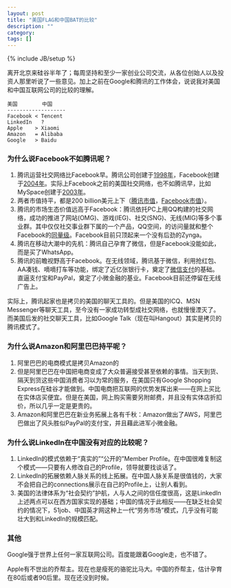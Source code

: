 ```yaml
---
layout: post
title: "美国FLAG和中国BAT的比较"
description: ""
category:
tags: []
---
```

{% include JB/setup %}

离开北京来硅谷半年了；每周坚持和至少一家创业公司交流，从各位创始人以及投资人那里听说了一些意见。加上之前在Google和腾讯的工作体会，说说我对美国和中国互联网公司的比较的理解。


    美国        中国
    -------------------
    Facebook < Tencent
    LinkedIn   ?
    Apple    > Xiaomi
    Amazon   = Alibaba
    Google   > Baidu

### 为什么说Facebook不如腾讯呢？

1. 腾讯运营社交网络比Facebook早。腾讯公司创建于[1998年](http://en.wikipedia.org/wiki/Tencent)，Facebook创建于[2004年](http://en.wikipedia.org/wiki/Facebook)。实际上Facebook之前的美国社交网络，也不如腾讯早，比如MySpace创建于[2003年](http://en.wikipedia.org/wiki/Myspace)。
2. 两者市值持平，都是200 billion美元上下（[腾讯市值](https://www.google.com/search?q=tencent+market+cap&oq=tencent+mar&aqs=chrome.0.69i59j69i57j0l4.3478j0j4&sourceid=chrome&es_sm=119&ie=UTF-8)，[Facebook市值](https://www.google.com/search?q=facebook+market+cap&oq=facebook+market+cap&aqs=chrome..69i57j0l5.5069j0j9&sourceid=chrome&es_sm=119&ie=UTF-8)）。
3. 腾讯的市场生态价值远高于Facebook：腾讯依托PC上用QQ构建的社交网络，成功的推进了网站(OMG)、游戏(IEG)、社交(SNG)、无线(MIG)等多个事业群。其中仅仅社交事业群下属的一个产品，QQ空间，的访问量就和整个Facebook的[同量级](http://www.digitalstrategyconsulting.com/intelligence/2013/10/top_24_social_networks_worldwide_facebook_youtube_and_qzone_lead_the_way.php)。Facebook目前只顶起来一个没有后劲的Zynga。
4. 腾讯在移动大潮中的先机：腾讯自己孕育了微信，但是Facebook没能如此，而是买了WhatsApp。
5. 腾讯的前瞻视野高于Facebook。在无线领域，腾讯基于微信，利用抢红包、AA凑钱、嘀嘀打车等功能，绑定了近亿张银行卡，奠定了[微信支付](http://www.techinasia.com/wechat-adds-payment-support-for-brands-and-retailers/)的基础。直逼支付宝和PayPal，奠定了小微金融的基业。Facebook目前还停留在无线广告上。

实际上，腾讯起家也是拷贝的美国的聊天工具的。但是美国的ICQ、MSN Messenger等聊天工具，至今没有一家成功转型成社交网络，也就慢慢湮灭了。而美国后发的社交聊天工具，比如Google Talk（现在叫Hangout）其实是拷贝的腾讯模式了。

### 为什么说Amazon和阿里巴巴持平呢？

1. 阿里巴巴的电商模式是拷贝Amazon的
2. 但是阿里巴巴在中国把电商变成了大众普遍接受甚至依赖的事情。当天到货、隔天到货这些中国消费者习以为常的服务，在美国只有Google Shopping Express在硅谷才能做到。中国电商把互联网的优势发挥出来——在网上买比在实体店买便宜。但是在美国，网上购买需要另附邮费，并且没有实体店折扣价，所以几乎一定是更贵的。
3. Amazon和阿里巴巴在新业务拓展上各有千秋：Amazon做出了AWS，阿里巴巴做出了风头胜似PayPal的支付宝，并且藉此进军小微金融。

### 为什么说LinkedIn在中国没有对应的比较呢？

1. LinkedIn的模式依赖于“真实的”“公开的”Member Profile。在中国很难复制这个模式——只要有人修改自己的Profile，领导就要找谈话了。
2. LinkedIn的拓展依赖人脉关系的线上拓展。在中国人脉关系是很值钱的，大家不会把自己的connections展示在自己的Profile上，让别人看到。
3. 美国的法律体系为“社会契约”护航，人与人之间的信任度很高，这是LinkedIn上述两点可以在西方国家实现的基础；中国的情况于此相反——在缺乏社会契约的情况下，51job、中国英才网这种上一代“劳务市场”模式，几乎没有可能壮大到和LinkedIn的规模匹配。

### 其他

Google强于世界上任何一家互联网公司。百度能跟着Google走，也不错了。

Apple有不世出的乔帮主。现在也是瘦死的骆驼比马大。中国的乔帮主，估计孕育在80后或者90后里。现在还没到时候。
